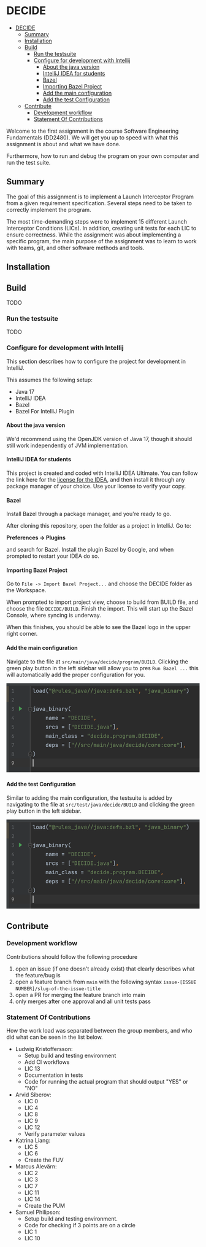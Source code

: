 # DECIDE

- [DECIDE](#decide)
  - [Summary](#summary)
  - [Installation](#installation)
  - [Build](#build)
    - [Run the testsuite](#run-the-testsuite)
    - [Configure for development with Intellij](#configure-for-development-with-intellij)
      - [About the java version](#about-the-java-version)
      - [IntelliJ IDEA for students](#intellij-idea-for-students)
      - [Bazel](#bazel)
      - [Importing Bazel Project](#importing-bazel-project)
      - [Add the main configuration](#add-the-main-configuration)
      - [Add the test Configuration](#add-the-test-configuration)
  - [Contribute](#contribute)
    - [Development workflow](#development-workflow)
    - [Statement Of Contributions](#statement-of-contributions)

Welcome to the first assignment in the course Software Engineering Fundamentals (DD2480). We will get you up to speed with what this assignment is about and what we have done.

Furthermore, how to run and debug the program on your own computer and run the test suite.

## Summary

The goal of this assignment is to implement a Launch Interceptor Program from a given requirement specification. Several steps need to be taken to correctly implement the program.

The most time-demanding steps were to implement 15 different Launch Interceptor Conditions (LICs). In addition, creating unit tests for each LIC to ensure correctness. While the assignment was about implementing a specific program, the main purpose of the assignment was to learn to work with teams, git, and other software methods and tools.

## Installation


## Build

TODO

### Run the testsuite

TODO

### Configure for development with Intellij

This section describes how to configure the project for development in IntelliJ.

This assumes the following setup:

- Java 17
- IntelliJ IDEA
- Bazel
- Bazel For IntelliJ Plugin

#### About the java version

We'd recommend using the OpenJDK version of Java 17, though it should still work independently of JVM implementation.

#### IntelliJ IDEA for students

This project is created and coded with IntelliJ IDEA Ultimate. You can follow the link here for the [license for the IDEA](https://www.jetbrains.com/community/education/#students), and then install it through any package manager of your choice. Use your license to verify your copy.

#### Bazel

Install Bazel through a package manager, and you're ready to go.

After cloning this repository, open the folder as a project in IntelliJ. Go to:

__Preferences -> Plugins__

and search for Bazel. Install the plugin Bazel by Google, and when prompted to restart your IDEA do so.

#### Importing Bazel Project

Go to `File -> Import Bazel Project...` and choose the DECIDE folder as the Workspace.

When prompted to import project view, choose to build from BUILD file, and choose the file `DECIDE/BUILD`. Finish the import. This will start up the Bazel Console, where syncing is underway.

When this finishes, you should be able to see the Bazel logo in the upper right corner.

#### Add the main configuration

Navigate to the file at `src/main/java/decide/program/BUILD`. Clicking the green play button in the left sidebar will allow you to pres `Run Bazel ...` this will automatically add the proper configuration for you.

![screenshot](docs/img/BUILD-img-1.png)

#### Add the test Configuration

Similar to adding the main configuration, the testsuite is added by navigating to the file at `src/test/java/decide/BUILD` and clicking the green play button in the left sidebar.

![screenshot](docs/img/BUILD-img-1.png)

## Contribute

### Development workflow

Contributions should follow the following procedure

1. open an issue (if one doesn't already exist) that clearly describes what the feature/bug is
2. open a feature branch from `main` with the following syntax `issue-[ISSUE NUMBER]/slug-of-the-issue-title`
3. open a PR for merging the feature branch into main
4. only merges after one approval and all unit tests pass

### Statement Of Contributions

How the work load was separated between the group members, and who
did what can be seen in the list below.

- Ludwig Kristoffersson:
  - Setup build and testing environment
  - Add CI workflows
  - LIC 13
  - Documentation in tests
  - Code for running the actual program that should output "YES" or "NO"
- Arvid Siberov:
  - LIC 0
  - LIC 4
  - LIC 8
  - LIC 9
  - LIC 12
  - Verify parameter values
- Katrina Liang:
  - LIC 5
  - LIC 6
  - Create the FUV
- Marcus Alevärn:
  - LIC 2
  - LIC 3
  - LIC 7
  - LIC 11
  - LIC 14
  - Create the PUM
- Samuel Philipson:
  - Setup build and testing environment.
  - Code for checking if 3 points are on a circle
  - LIC 1
  - LIC 10

